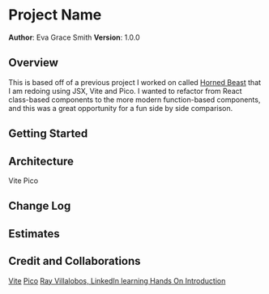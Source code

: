# Project Name

**Author**: Eva Grace Smith
**Version**: 1.0.0 

## Overview
This is based off of a previous project I worked on called [Horned Beast](https://earnest-sunburst-144714.netlify.app) that I am redoing using JSX, Vite and Pico.
I wanted to refactor from React class-based components to the more modern function-based components, and this was a great opportunity for a fun side by side comparison. 
## Getting Started
<!-- What are the steps that a user must take in order to build this app on their own machine and get it running? -->

## Architecture
Vite
Pico

## Change Log
<!-- Use this area to document the iterative changes made to your application as each feature is successfully implemented. Use time stamps. Here's an example:

01-01-2001 4:59pm - Application now has a fully-functional express server, with a GET route for the location resource. -->

## Estimates
<!-- See below -->

## Credit and Collaborations

[Vite](https://vitejs.dev/guide/)
[Pico](https://picocss.com/docs/)
[Ray Villalobos, LinkedIn learning Hands On Introduction](https://www.linkedin.com/learning/hands-on-introduction-react/)